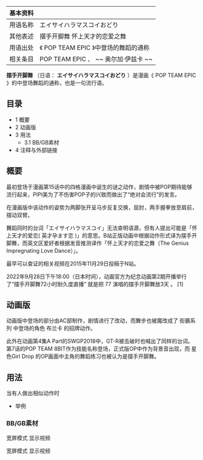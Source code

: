 |  **基本资料**  ||
|---|---|
|用语名称  |  エイサイハラマスコイおどり   |
|其他表述  |  摆手开脚舞 怀上天才的恋爱之舞   |
|用语出处  |  《  POP TEAM EPIC  》中登场的舞蹈的通称   |
|相关条目  |  POP TEAM EPIC  、 ~~ 奥尔加·伊兹卡  ~~  |
  
**摆手开脚舞** （日语： **エイサイハラマスコイおどり** ）是漫画《  POP TEAM EPIC  》的中登场舞蹈的通称，也是一句流行语。

##  目录

  * 1  概要 
  * 2  动画版 
  * 3  用法 
    * 3.1  BB/GB素材 
  * 4  注释与外部链接 

##  概要

最初登场于漫画第15话中的四格漫画中诞生的谜之动作，剧情中被POP期待能够流行起来，PIPI美为了不伤害POP子的兴致而做出了“绝对会流行”的发言。

在漫画版中该动作的姿势为两脚张开呈马步反复交换，屈肘，两手握拳放至肩前，摆动双臂。

舞蹈同时的台词「エイサイハラマスコイ」无法查明语源，但有人提出可能是「怀上天才的爱恋(  英才孕ます恋
)」的意思。B站正版动画中根据动作形式译为摆手开脚舞，而英文区爱好者根据发音推测译作「怀上天才的恋爱之舞（The Genius Impregnating
Love Dance）」。

最早可以查证的相关视频在2015年11月29日投稿于N站。

2022年9月28日下午18:00（日本时间），动画官方为纪念动画第2期开播举行了“摆手开脚舞72小时耐久度直播”  就是把  77
演唱的摆手开脚舞放3天  。  [1]

##  动画版

动画版中登场的部分由AC部制作，剧情进行了改动，而舞步也被魔改成了  街霸系列  中登场的角色  布兰卡  的招牌动作。

此外在动画第4集A Part的SWGP2018中，GT-R被击破时也喊出了同样的台词。第7话的POP TEAM
8BIT作为技能名称登场，正式版OP中作为背景音出现，而  星色Girl Drop  的OP画面中主角的舞蹈练习也被认为是摆手开脚舞。

##  用法

当有人做出相似动作时

  * 举例 

###  BB/GB素材

宽屏模式  显示视频

宽屏模式  显示视频

  
